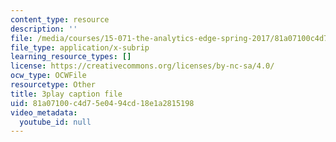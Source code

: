 ```yaml
---
content_type: resource
description: ''
file: /media/courses/15-071-the-analytics-edge-spring-2017/81a07100c4d75e0494cd18e1a2815198_8T248H2ax8c.srt
file_type: application/x-subrip
learning_resource_types: []
license: https://creativecommons.org/licenses/by-nc-sa/4.0/
ocw_type: OCWFile
resourcetype: Other
title: 3play caption file
uid: 81a07100-c4d7-5e04-94cd-18e1a2815198
video_metadata:
  youtube_id: null
---
```

